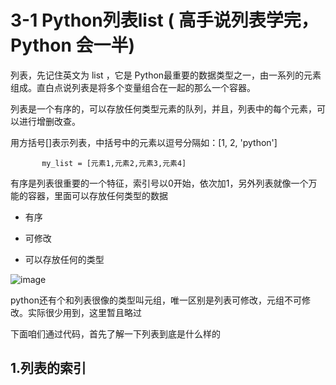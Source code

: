 # 3-1 Python列表list ( 高手说列表学完，Python 会一半)
列表，先记住英文为 list ，它是 Python最重要的数据类型之一，由一系列的元素组成。直白点说列表是将多个变量组合在一起的那么一个容器。

列表是一个有序的，可以存放任何类型元素的队列，并且，列表中的每个元素，可以进行增删改查。

用方括号[]表示列表，中括号中的元素以逗号分隔如：[1, 2, 'python']

           my_list = [元素1,元素2,元素3,元素4]
           
有序是列表很重要的一个特征，索引号以0开始，依次加1，另外列表就像一个万能的容器，里面可以存放任何类型的数据

- 有序

- 可修改

- 可以存放任何的类型

![image](https://user-images.githubusercontent.com/103555341/163696632-a69f13d1-b54e-49e5-bd03-cb24e1dba5bc.png)

python还有个和列表很像的类型叫元组，唯一区别是列表可修改，元组不可修改。实际很少用到，这里暂且略过

下面咱们通过代码，首先了解一下列表到底是什么样的





## 1.列表的索引





